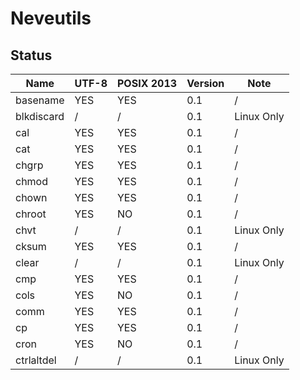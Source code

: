 # Neveutils

## Status

| Name       | UTF-8  | POSIX 2013 | Version | Note       |
| ---------- | ------ | ---------- | ------- | ---------- |
| basename   | YES    | YES        | 0.1     | /          |
| blkdiscard | /      | /          | 0.1     | Linux Only |
| cal        | YES    | YES        | 0.1     | /          |
| cat        | YES    | YES        | 0.1     | /          |
| chgrp      | YES    | YES        | 0.1     | /          |
| chmod      | YES    | YES        | 0.1     | /          |
| chown      | YES    | YES        | 0.1     | /          |
| chroot     | YES    | NO         | 0.1     | /          |
| chvt       | /      | /          | 0.1     | Linux Only |
| cksum      | YES    | YES        | 0.1     | /          |
| clear      | /      | /          | 0.1     | Linux Only |
| cmp        | YES    | YES        | 0.1     | /          |
| cols       | YES    | NO         | 0.1     | /          |
| comm       | YES    | YES        | 0.1     | /          |
| cp         | YES    | YES        | 0.1     | /          |
| cron       | YES    | NO         | 0.1     | /          |
| ctrlaltdel | /      | /          | 0.1     | Linux Only |
